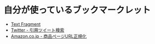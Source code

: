 # 自分が使っているブックマークレット

- [Text Fragment](bookmarklet/textfragment.txt)
- [Twitter - 引用ツイート検索](bookmarklet/twitter-quotetweetsearch.txt)
- [Amazon.co.jp - 商品ページURL正規化](bookmarklet/amazoncojp-urlcanonical.txt)
